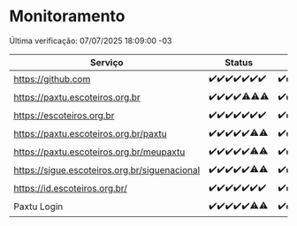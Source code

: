 # Monitoramento

Última verificação: 07/07/2025 18:09:00 -03

|Serviço|Status|Últimas 24h|
|---|---|---|
|https://github.com|<span title="2025-06-30: OK=23">✔️</span><span title="2025-07-01: OK=23">✔️</span><span title="2025-07-02: OK=23">✔️</span><span title="2025-07-03: OK=23">✔️</span><span title="2025-07-04: OK=23">✔️</span><span title="2025-07-05: OK=23">✔️</span><span title="2025-07-06: OK=21">✔️</span>|<span title="06/07/2025 19:09:00 -03 : 200">✔️</span><span title="06/07/2025 20:09:00 -03 : 200">✔️</span><span title="06/07/2025 21:54:00 -03 : 200">✔️</span><span title="06/07/2025 23:48:00 -03 : 200">✔️</span><span title="07/07/2025 00:49:00 -03 : 200">✔️</span><span title="07/07/2025 01:25:00 -03 : 200">✔️</span><span title="07/07/2025 02:14:00 -03 : 200">✔️</span><span title="07/07/2025 03:15:00 -03 : 200">✔️</span><span title="07/07/2025 04:12:00 -03 : 200">✔️</span><span title="07/07/2025 05:15:00 -03 : 200">✔️</span><span title="07/07/2025 06:13:00 -03 : 200">✔️</span><span title="07/07/2025 07:11:00 -03 : 200">✔️</span><span title="07/07/2025 08:09:00 -03 : 200">✔️</span><span title="07/07/2025 09:18:00 -03 : 200">✔️</span><span title="07/07/2025 10:26:00 -03 : 200">✔️</span><span title="07/07/2025 11:10:00 -03 : 200">✔️</span><span title="07/07/2025 12:09:00 -03 : 200">✔️</span><span title="07/07/2025 13:12:00 -03 : 200">✔️</span><span title="07/07/2025 14:09:00 -03 : 200">✔️</span><span title="07/07/2025 15:13:00 -03 : 200">✔️</span><span title="07/07/2025 16:08:00 -03 : 200">✔️</span><span title="07/07/2025 17:11:00 -03 : 200">✔️</span><span title="07/07/2025 18:09:00 -03 : 200">✔️</span>|
|https://paxtu.escoteiros.org.br|<span title="2025-06-30: OK=23">✔️</span><span title="2025-07-01: OK=23">✔️</span><span title="2025-07-02: OK=23">✔️</span><span title="2025-07-03: OK=23">✔️</span><span title="2025-07-04: OK=22, Falhas=1">⚠️</span><span title="2025-07-05: OK=22, Falhas=1">⚠️</span><span title="2025-07-06: OK=20, Falhas=1">⚠️</span>|<span title="06/07/2025 19:09:00 -03 : 200">✔️</span><span title="06/07/2025 20:09:00 -03 : 200">✔️</span><span title="06/07/2025 21:54:00 -03 : 200">✔️</span><span title="06/07/2025 23:48:00 -03 : 200">✔️</span><span title="07/07/2025 00:49:00 -03 : 200">✔️</span><span title="07/07/2025 01:25:00 -03 : 200">✔️</span><span title="07/07/2025 02:14:00 -03 : 200">✔️</span><span title="07/07/2025 03:15:00 -03 : 200">✔️</span><span title="07/07/2025 04:12:00 -03 : 200">✔️</span><span title="07/07/2025 05:15:00 -03 : 200">✔️</span><span title="07/07/2025 06:13:00 -03 : 200">✔️</span><span title="07/07/2025 07:11:00 -03 : 200">✔️</span><span title="07/07/2025 08:09:00 -03 : 200">✔️</span><span title="07/07/2025 09:18:00 -03 : 200">✔️</span><span title="07/07/2025 10:26:00 -03 : 200">✔️</span><span title="07/07/2025 11:10:00 -03 : 200">✔️</span><span title="07/07/2025 12:09:00 -03 : 200">✔️</span><span title="07/07/2025 13:12:00 -03 : 200">✔️</span><span title="07/07/2025 14:09:00 -03 : 200">✔️</span><span title="07/07/2025 15:13:00 -03 : 200">✔️</span><span title="07/07/2025 16:08:00 -03 : 200">✔️</span><span title="07/07/2025 17:11:00 -03 : 200">✔️</span><span title="07/07/2025 18:09:00 -03 : 200">✔️</span>|
|https://escoteiros.org.br|<span title="2025-06-30: OK=23">✔️</span><span title="2025-07-01: OK=23">✔️</span><span title="2025-07-02: OK=23">✔️</span><span title="2025-07-03: OK=23">✔️</span><span title="2025-07-04: OK=23">✔️</span><span title="2025-07-05: OK=23">✔️</span><span title="2025-07-06: OK=21">✔️</span>|<span title="06/07/2025 19:09:00 -03 : 200">✔️</span><span title="06/07/2025 20:09:00 -03 : 200">✔️</span><span title="06/07/2025 21:54:00 -03 : 200">✔️</span><span title="06/07/2025 23:48:00 -03 : 200">✔️</span><span title="07/07/2025 00:49:00 -03 : 200">✔️</span><span title="07/07/2025 01:25:00 -03 : 200">✔️</span><span title="07/07/2025 02:14:00 -03 : 200">✔️</span><span title="07/07/2025 03:15:00 -03 : 200">✔️</span><span title="07/07/2025 04:12:00 -03 : 200">✔️</span><span title="07/07/2025 05:15:00 -03 : 200">✔️</span><span title="07/07/2025 06:13:00 -03 : 200">✔️</span><span title="07/07/2025 07:11:00 -03 : 200">✔️</span><span title="07/07/2025 08:09:00 -03 : 200">✔️</span><span title="07/07/2025 09:18:00 -03 : 200">✔️</span><span title="07/07/2025 10:26:00 -03 : 200">✔️</span><span title="07/07/2025 11:10:00 -03 : 200">✔️</span><span title="07/07/2025 12:09:00 -03 : 200">✔️</span><span title="07/07/2025 13:12:00 -03 : 200">✔️</span><span title="07/07/2025 14:09:00 -03 : 200">✔️</span><span title="07/07/2025 15:13:00 -03 : 200">✔️</span><span title="07/07/2025 16:08:00 -03 : 200">✔️</span><span title="07/07/2025 17:11:00 -03 : 200">✔️</span><span title="07/07/2025 18:09:00 -03 : 200">✔️</span>|
|https://paxtu.escoteiros.org.br/paxtu|<span title="2025-06-30: OK=23">✔️</span><span title="2025-07-01: OK=23">✔️</span><span title="2025-07-02: OK=23">✔️</span><span title="2025-07-03: OK=23">✔️</span><span title="2025-07-04: OK=23">✔️</span><span title="2025-07-05: OK=22, Falhas=1">⚠️</span><span title="2025-07-06: OK=20, Falhas=1">⚠️</span>|<span title="06/07/2025 19:09:00 -03 : 200">✔️</span><span title="06/07/2025 20:09:00 -03 : 200">✔️</span><span title="06/07/2025 21:54:00 -03 : 200">✔️</span><span title="06/07/2025 23:48:00 -03 : 200">✔️</span><span title="07/07/2025 00:49:00 -03 : 200">✔️</span><span title="07/07/2025 01:25:00 -03 : 200">✔️</span><span title="07/07/2025 02:14:00 -03 : 200">✔️</span><span title="07/07/2025 03:15:00 -03 : 200">✔️</span><span title="07/07/2025 04:12:00 -03 : 200">✔️</span><span title="07/07/2025 05:15:00 -03 : 200">✔️</span><span title="07/07/2025 06:13:00 -03 : 200">✔️</span><span title="07/07/2025 07:11:00 -03 : 200">✔️</span><span title="07/07/2025 08:09:00 -03 : 200">✔️</span><span title="07/07/2025 09:18:00 -03 : 200">✔️</span><span title="07/07/2025 10:26:00 -03 : 200">✔️</span><span title="07/07/2025 11:10:00 -03 : 200">✔️</span><span title="07/07/2025 12:09:00 -03 : 200">✔️</span><span title="07/07/2025 13:12:00 -03 : 200">✔️</span><span title="07/07/2025 14:09:00 -03 : 200">✔️</span><span title="07/07/2025 15:13:00 -03 : 200">✔️</span><span title="07/07/2025 16:08:00 -03 : 200">✔️</span><span title="07/07/2025 17:11:00 -03 : 200">✔️</span><span title="07/07/2025 18:09:00 -03 : 200">✔️</span>|
|https://paxtu.escoteiros.org.br/meupaxtu|<span title="2025-06-30: OK=23">✔️</span><span title="2025-07-01: OK=23">✔️</span><span title="2025-07-02: OK=23">✔️</span><span title="2025-07-03: OK=23">✔️</span><span title="2025-07-04: OK=23">✔️</span><span title="2025-07-05: OK=22, Falhas=1">⚠️</span><span title="2025-07-06: OK=20, Falhas=1">⚠️</span>|<span title="06/07/2025 19:09:00 -03 : 200">✔️</span><span title="06/07/2025 20:09:00 -03 : 200">✔️</span><span title="06/07/2025 21:54:00 -03 : 200">✔️</span><span title="06/07/2025 23:48:00 -03 : 200">✔️</span><span title="07/07/2025 00:49:00 -03 : 200">✔️</span><span title="07/07/2025 01:25:00 -03 : 200">✔️</span><span title="07/07/2025 02:14:00 -03 : 200">✔️</span><span title="07/07/2025 03:15:00 -03 : 200">✔️</span><span title="07/07/2025 04:12:00 -03 : 200">✔️</span><span title="07/07/2025 05:15:00 -03 : 200">✔️</span><span title="07/07/2025 06:13:00 -03 : 200">✔️</span><span title="07/07/2025 07:11:00 -03 : 200">✔️</span><span title="07/07/2025 08:09:00 -03 : 200">✔️</span><span title="07/07/2025 09:18:00 -03 : 200">✔️</span><span title="07/07/2025 10:26:00 -03 : 200">✔️</span><span title="07/07/2025 11:10:00 -03 : 200">✔️</span><span title="07/07/2025 12:09:00 -03 : 200">✔️</span><span title="07/07/2025 13:12:00 -03 : 200">✔️</span><span title="07/07/2025 14:09:00 -03 : 200">✔️</span><span title="07/07/2025 15:13:00 -03 : 200">✔️</span><span title="07/07/2025 16:08:00 -03 : 200">✔️</span><span title="07/07/2025 17:11:00 -03 : 200">✔️</span><span title="07/07/2025 18:09:00 -03 : 200">✔️</span>|
|https://sigue.escoteiros.org.br/siguenacional|<span title="2025-06-30: OK=23">✔️</span><span title="2025-07-01: OK=23">✔️</span><span title="2025-07-02: OK=23">✔️</span><span title="2025-07-03: OK=23">✔️</span><span title="2025-07-04: OK=23">✔️</span><span title="2025-07-05: OK=22, Falhas=1">⚠️</span><span title="2025-07-06: OK=20, Falhas=1">⚠️</span>|<span title="06/07/2025 19:09:00 -03 : 200">✔️</span><span title="06/07/2025 20:09:00 -03 : 200">✔️</span><span title="06/07/2025 21:54:00 -03 : 200">✔️</span><span title="06/07/2025 23:48:00 -03 : 200">✔️</span><span title="07/07/2025 00:49:00 -03 : 200">✔️</span><span title="07/07/2025 01:25:00 -03 : 200">✔️</span><span title="07/07/2025 02:14:00 -03 : 200">✔️</span><span title="07/07/2025 03:15:00 -03 : 200">✔️</span><span title="07/07/2025 04:12:00 -03 : 200">✔️</span><span title="07/07/2025 05:15:00 -03 : 200">✔️</span><span title="07/07/2025 06:13:00 -03 : 200">✔️</span><span title="07/07/2025 07:11:00 -03 : 200">✔️</span><span title="07/07/2025 08:09:00 -03 : 200">✔️</span><span title="07/07/2025 09:18:00 -03 : 200">✔️</span><span title="07/07/2025 10:26:00 -03 : 200">✔️</span><span title="07/07/2025 11:10:00 -03 : 200">✔️</span><span title="07/07/2025 12:09:00 -03 : 200">✔️</span><span title="07/07/2025 13:12:00 -03 : 200">✔️</span><span title="07/07/2025 14:09:00 -03 : 200">✔️</span><span title="07/07/2025 15:13:00 -03 : 200">✔️</span><span title="07/07/2025 16:08:00 -03 : 200">✔️</span><span title="07/07/2025 17:11:00 -03 : 200">✔️</span><span title="07/07/2025 18:09:00 -03 : 200">✔️</span>|
|https://id.escoteiros.org.br/|<span title="2025-06-30: OK=23">✔️</span><span title="2025-07-01: OK=23">✔️</span><span title="2025-07-02: OK=23">✔️</span><span title="2025-07-03: OK=23">✔️</span><span title="2025-07-04: OK=23">✔️</span><span title="2025-07-05: OK=23">✔️</span><span title="2025-07-06: OK=21">✔️</span>|<span title="06/07/2025 19:09:00 -03 : 200">✔️</span><span title="06/07/2025 20:09:00 -03 : 200">✔️</span><span title="06/07/2025 21:54:00 -03 : 200">✔️</span><span title="06/07/2025 23:48:00 -03 : 200">✔️</span><span title="07/07/2025 00:49:00 -03 : 200">✔️</span><span title="07/07/2025 01:25:00 -03 : 200">✔️</span><span title="07/07/2025 02:14:00 -03 : 200">✔️</span><span title="07/07/2025 03:15:00 -03 : 200">✔️</span><span title="07/07/2025 04:12:00 -03 : 200">✔️</span><span title="07/07/2025 05:15:00 -03 : 200">✔️</span><span title="07/07/2025 06:13:00 -03 : 200">✔️</span><span title="07/07/2025 07:11:00 -03 : 200">✔️</span><span title="07/07/2025 08:09:00 -03 : 200">✔️</span><span title="07/07/2025 09:18:00 -03 : 200">✔️</span><span title="07/07/2025 10:26:00 -03 : 200">✔️</span><span title="07/07/2025 11:10:00 -03 : 200">✔️</span><span title="07/07/2025 12:09:00 -03 : 200">✔️</span><span title="07/07/2025 13:12:00 -03 : 200">✔️</span><span title="07/07/2025 14:09:00 -03 : 200">✔️</span><span title="07/07/2025 15:13:00 -03 : 200">✔️</span><span title="07/07/2025 16:08:00 -03 : 200">✔️</span><span title="07/07/2025 17:11:00 -03 : 200">✔️</span><span title="07/07/2025 18:09:00 -03 : 200">✔️</span>|
|Paxtu Login|<span title="2025-06-30: OK=23">✔️</span><span title="2025-07-01: OK=23">✔️</span><span title="2025-07-02: OK=23">✔️</span><span title="2025-07-03: OK=23">✔️</span><span title="2025-07-04: OK=23">✔️</span><span title="2025-07-05: OK=22, Falhas=1">⚠️</span><span title="2025-07-06: OK=20, Falhas=1">⚠️</span>|<span title="06/07/2025 19:09:00 -03 : 200">✔️</span><span title="06/07/2025 20:09:00 -03 : 200">✔️</span><span title="06/07/2025 21:54:00 -03 : 200">✔️</span><span title="06/07/2025 23:48:00 -03 : 200">✔️</span><span title="07/07/2025 00:49:00 -03 : 200">✔️</span><span title="07/07/2025 01:25:00 -03 : 200">✔️</span><span title="07/07/2025 02:14:00 -03 : 200">✔️</span><span title="07/07/2025 03:15:00 -03 : 200">✔️</span><span title="07/07/2025 04:12:00 -03 : 200">✔️</span><span title="07/07/2025 05:15:00 -03 : 200">✔️</span><span title="07/07/2025 06:13:00 -03 : 200">✔️</span><span title="07/07/2025 07:11:00 -03 : 200">✔️</span><span title="07/07/2025 08:09:00 -03 : 200">✔️</span><span title="07/07/2025 09:18:00 -03 : 200">✔️</span><span title="07/07/2025 10:26:00 -03 : 200">✔️</span><span title="07/07/2025 11:10:00 -03 : 200">✔️</span><span title="07/07/2025 12:09:00 -03 : 200">✔️</span><span title="07/07/2025 13:12:00 -03 : 200">✔️</span><span title="07/07/2025 14:09:00 -03 : 200">✔️</span><span title="07/07/2025 15:13:00 -03 : 200">✔️</span><span title="07/07/2025 16:08:00 -03 : 200">✔️</span><span title="07/07/2025 17:11:00 -03 : 200">✔️</span><span title="07/07/2025 18:09:00 -03 : 200">✔️</span>|

